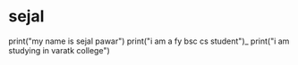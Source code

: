 # sejal
print("my name is sejal pawar")
print("i am a fy bsc cs student")_
print("i am studying in varatk college")
